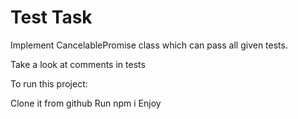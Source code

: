 # Test Task
Implement CancelablePromise class which can pass all given tests.

Take a look at comments in tests

To run this project:

Clone it from github
Run npm i
Enjoy
